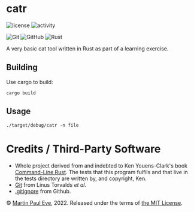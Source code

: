# catr

![license](https://img.shields.io/github/license/martinpauleve/catr) ![activity](https://img.shields.io/github/last-commit/MartinPaulEve/catr) 

![Git](https://img.shields.io/badge/git-%23F05033.svg?style=for-the-badge&logo=git&logoColor=white) ![GitHub](https://img.shields.io/badge/github-%23121011.svg?style=for-the-badge&logo=github&logoColor=white) ![Rust](https://img.shields.io/badge/rust-3670A0?style=for-the-badge&logo=rust&logoColor=ffdd54)

A very basic cat tool written in Rust as part of a learning exercise.

## Building
Use cargo to build:

    cargo build

## Usage
    ./target/debug/catr -n file

# Credits / Third-Party Software

* Whole project derived from and indebted to Ken Youens-Clark's book [Command-Line Rust](https://github.com/kyclark/command-line-rust). The tests that this program fulfils and that live in the tests directory are written by, and copyright, Ken. 
* [Git](https://git-scm.com/) from Linus Torvalds _et al_.
* [.gitignore](https://github.com/github/gitignore) from Github.

&copy; [Martin Paul Eve](mailto:martin@eve.gd), 2022. Released under the terms of [the MIT License](LICENSE).
